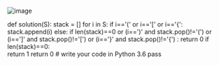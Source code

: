 

![image](https://i.imgur.com/fyJqbFg.jpg)


  def solution(S):
      stack = []
      for i in S:
          if i=='(' or i=='[' or i=='{':
              stack.append(i)
          else:
               if len(stack)==0 or (i==')' and stack.pop()!='(') or (i==']' and stack.pop()!='[') or (i=='}' and stack.pop()!='{') :
                    return 0
          if len(stack)==0:        
                return 1
      return 0
    # write your code in Python 3.6
      pass

